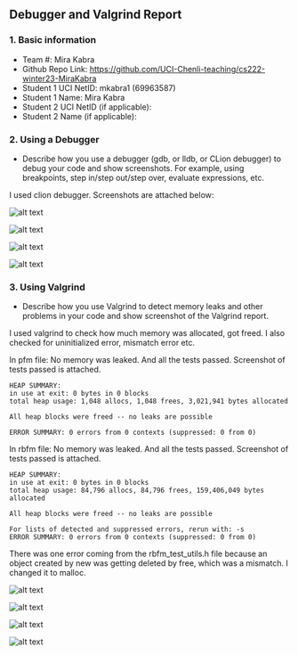 ## Debugger and Valgrind Report

### 1. Basic information
 - Team #: Mira Kabra
 - Github Repo Link: https://github.com/UCI-Chenli-teaching/cs222-winter23-MiraKabra
 - Student 1 UCI NetID: mkabra1 (69963587)
 - Student 1 Name: Mira Kabra
 - Student 2 UCI NetID (if applicable):
 - Student 2 Name (if applicable):


### 2. Using a Debugger
- Describe how you use a debugger (gdb, or lldb, or CLion debugger) to debug your code and show screenshots. 
For example, using breakpoints, step in/step out/step over, evaluate expressions, etc.

I used clion debugger. Screenshots are attached below:

![alt text](https://github.com/UCI-Chenli-teaching/cs222-winter23-MiraKabra/blob/assignment-1/report/debugger/debug_file1.png?raw=true)

![alt text](https://github.com/UCI-Chenli-teaching/cs222-winter23-MiraKabra/blob/assignment-1/report/debugger/debug_file2.png?raw=true)

![alt text](https://github.com/UCI-Chenli-teaching/cs222-winter23-MiraKabra/blob/assignment-1/report/debugger/debug_file3.png?raw=true)

![alt text](https://github.com/UCI-Chenli-teaching/cs222-winter23-MiraKabra/blob/assignment-1/report/debugger/debug_file4.png?raw=true)


### 3. Using Valgrind
- Describe how you use Valgrind to detect memory leaks and other problems in your code and show screenshot of the Valgrind report.

I used valgrind to check how much memory was allocated, got freed.
I also checked for uninitialized error, mismatch error etc. 

In pfm file: No memory was leaked. And all the tests passed. Screenshot of tests passed is attached.

```angular2svg
HEAP SUMMARY:
in use at exit: 0 bytes in 0 blocks
total heap usage: 1,048 allocs, 1,048 frees, 3,021,941 bytes allocated

All heap blocks were freed -- no leaks are possible

ERROR SUMMARY: 0 errors from 0 contexts (suppressed: 0 from 0)
```


In rbfm file: No memory was leaked. And all the tests passed. Screenshot of tests passed is attached.

```angular2svg
HEAP SUMMARY:
in use at exit: 0 bytes in 0 blocks
total heap usage: 84,796 allocs, 84,796 frees, 159,406,049 bytes allocated

All heap blocks were freed -- no leaks are possible

For lists of detected and suppressed errors, rerun with: -s
ERROR SUMMARY: 0 errors from 0 contexts (suppressed: 0 from 0)

```

There was one error coming from the rbfm_test_utils.h file because an object created by new was getting deleted by free, which was a mismatch. I changed it to malloc.

![alt text](https://github.com/UCI-Chenli-teaching/cs222-winter23-MiraKabra/blob/assignment-1/report/valgrind/pfm.png?raw=true)

![alt text](https://github.com/UCI-Chenli-teaching/cs222-winter23-MiraKabra/blob/assignment-1/report/valgrind/pfm2.png?raw=true)

![alt text](https://github.com/UCI-Chenli-teaching/cs222-winter23-MiraKabra/blob/assignment-1/report/valgrind/rbfm.png?raw=true)

![alt text](https://github.com/UCI-Chenli-teaching/cs222-winter23-MiraKabra/blob/assignment-1/report/valgrind/rbfm2.png?raw=true)